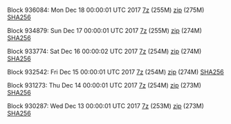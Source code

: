 Block 936084: Mon Dec 18 00:00:01 UTC 2017 [7z](https://transfer.sh/URdkn/bootstrap.dat.20171218.7z) (255M) [zip](https://transfer.sh/tZObS/bootstrap.dat.20171218.zip) (275M) [SHA256](https://transfer.sh/hhzf9/sha256.txt)

Block 934879: Sun Dec 17 00:00:01 UTC 2017 [7z](https://transfer.sh/cW6Ql/bootstrap.dat.20171217.7z) (255M) [zip](https://transfer.sh/EgFjd/bootstrap.dat.20171217.zip) (274M) [SHA256](https://transfer.sh/QmMrl/sha256.txt)

Block 933774: Sat Dec 16 00:00:02 UTC 2017 [7z](https://transfer.sh/3Zau9/bootstrap.dat.20171216.7z) (254M) [zip](https://transfer.sh/DwvGc/bootstrap.dat.20171216.zip) (274M) [SHA256](https://transfer.sh/utzSJ/sha256.txt)

Block 932542: Fri Dec 15 00:00:01 UTC 2017 [7z](https://transfer.sh/DlmXx/bootstrap.dat.20171215.7z) (254M) [zip](https://transfer.sh/OAFJd/bootstrap.dat.20171215.zip) (274M) [SHA256](https://transfer.sh/nRIO9/sha256.txt)

Block 931273: Thu Dec 14 00:00:01 UTC 2017 [7z](https://transfer.sh/ilsyX/bootstrap.dat.20171214.7z) (254M) [zip](https://transfer.sh/xlGpR/bootstrap.dat.20171214.zip) (273M) [SHA256](https://transfer.sh/V4Ik1/sha256.txt)

Block 930287: Wed Dec 13 00:00:01 UTC 2017 [7z](https://transfer.sh/14ELjr/bootstrap.dat.20171213.7z) (253M) [zip](https://transfer.sh/xnr0B/bootstrap.dat.20171213.zip) (273M) [SHA256](https://transfer.sh/fM1Ue/sha256.txt)
